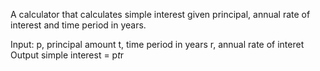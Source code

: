 A calculator that calculates simple interest given principal, annual rate of interest and time period in years.

Input:
  p, principal amount
  t, time period in years
  r, annual rate of interet
Output
  simple interest = p*t*r
